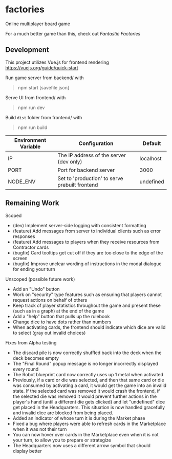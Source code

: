 # factories

Online multiplayer board game

For a much better game than this, check out _Fantastic Factories_

## Development

This project utilizes Vue.js for frontend rendering
https://vuejs.org/guide/quick-start

Run game server from backend/ with

> npm start [savefile.json]

Serve UI from frontend/ with

> npm run dev

Build `dist` folder from frontend/ with

> npm run build

| Environment Variable | Configuration                                  | Default   |
| -------------------- | ---------------------------------------------- | --------- |
| IP                   | The IP address of the server (dev only)        | localhost |
| PORT                 | Port for backend server                        | 3000      |
| NODE_ENV             | Set to 'production' to serve prebuilt frontend | undefined |

## Remaining Work

Scoped

- (dev) Implement server-side logging with consistent formatting
- (feature) Add messages from server to individual clients such as error responses
- (feature) Add messages to players when they receive resources from Contractor cards
- (bugfix) Card tooltips get cut off if they are too close to the edge of the screen
- (bugfix) Improve unclear wording of instructions in the modal dialogue for ending your turn

Unscoped (possible future work)

- Add an "Undo" button
- Work on "security" type features such as ensuring that players cannot request actions on behalf of others
- Keep track of player statistics throughout the game and present these (such as in a graph) at the end of the game
- Add a "help" button that pulls up the rulebook
- Change dice to have dots rather than numbers
- When activating cards, the frontend should indicate which dice are valid to select (gray out invalid choices)

Fixes from Alpha testing

- The discard pile is now correctly shuffled back into the deck when the deck becomes empty
- The "Final Round" popup message is no longer incorrectly displayed every round
- The Robot blueprint card now correctly uses up 1 metal when activated
- Previously, if a card or die was selected, and then that same card or die was consumed by activating a card, it would get the game into an invalid state. If the selected card was removed it would crash the frontend, if the selected die was removed it would prevent further actions in the player's hand (until a different die gets clicked) and let "undefined" dice get placed in the Headquarters. This situation is now handled gracefully and invalid dice are blocked from being placed.
- Added an indicator of whose turn it is during the Market phase
- Fixed a bug where players were able to refresh cards in the Marketplace when it was not their turn
- You can now hover over cards in the Marketplace even when it is not your turn, to allow you to prepare or strategize
- The Headquarters now uses a different arrow symbol that should display better
